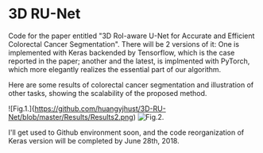 # 3D RU-Net

Code for the paper entitled "3D RoI-aware U-Net for Accurate and Efficient Colorectal Cancer Segmentation".
There will be 2 versions of it: One is implemented with Keras backended by Tensorflow, which is the case reported in the paper; another and the latest, is implmented with PyTorch, which more elegantly realizes the essential part of our algorithm.

Here are some results of colorectal cancer segmentation and illustration of other tasks, showing the scalability of the proposed method.

![Fig.1.]{https://github.com/huangyjhust/3D-RU-Net/blob/master/Results/Results2.png)
![Fig.2.](https://github.com/huangyjhust/3D-RU-Net/blob/master/Results/Results1.png)


I'll get used to Github environment soon, and the code reorganization of Keras version will be completed by June 28th, 2018.
